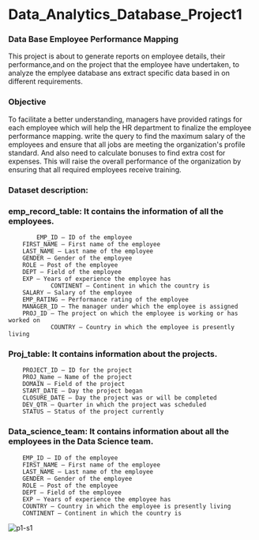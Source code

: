 # Data_Analytics_Database_Project1
### Data Base Employee Performance Mapping
This project is about to generate reports on employee details, their performance,and on the project that the employee have undertaken, to analyze the emplyee database ans extract specific data based in on different requirements.

### Objective
To facilitate a better understanding, managers have provided ratings for each employee which will help the HR department to finalize the employee performance mapping. write the query to find the maximum salary 
of the employees and ensure that all jobs are meeting the organization's profile standard. And also need to calculate bonuses to find extra cost for expenses. 
This will raise the overall performance of the organization by ensuring that all required employees receive training.

### Dataset description:
 
### emp_record_table: It contains the information of all the employees.
	        EMP_ID – ID of the employee
		FIRST_NAME – First name of the employee
		LAST_NAME – Last name of the employee
		GENDER – Gender of the employee
		ROLE – Post of the employee
		DEPT – Field of the employee
		EXP – Years of experience the employee has
                CONTINENT – Continent in which the country is
		SALARY – Salary of the employee
		EMP_RATING – Performance rating of the employee
		MANAGER_ID – The manager under which the employee is assigned
		PROJ_ID – The project on which the employee is working or has worked on
                COUNTRY – Country in which the employee is presently living

 
### Proj_table: It contains information about the projects.
		PROJECT_ID – ID for the project
		PROJ_Name – Name of the project
		DOMAIN – Field of the project
		START_DATE – Day the project began
		CLOSURE_DATE – Day the project was or will be completed
		DEV_QTR – Quarter in which the project was scheduled
		STATUS – Status of the project currently
 
### Data_science_team: It contains information about all the employees in the Data Science team.
		EMP_ID – ID of the employee
		FIRST_NAME – First name of the employee
		LAST_NAME – Last name of the employee
		GENDER – Gender of the employee
		ROLE – Post of the employee
		DEPT – Field of the employee
		EXP – Years of experience the employee has
		COUNTRY – Country in which the employee is presently living
		CONTINENT – Continent in which the country is


![p1-s1](https://github.com/user-attachments/assets/c13e7fee-e8ea-4920-9a79-73b29408df1a)
